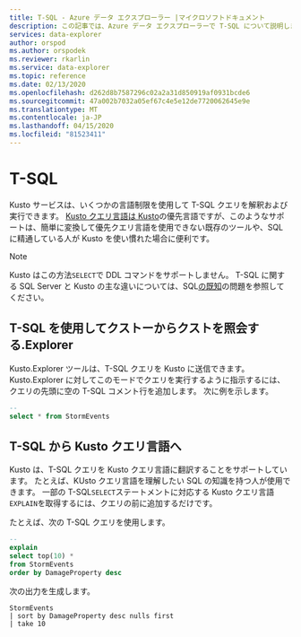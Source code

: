 ```yaml
---
title: T-SQL - Azure データ エクスプローラー |マイクロソフトドキュメント
description: この記事では、Azure データ エクスプローラーで T-SQL について説明します。
services: data-explorer
author: orspod
ms.author: orspodek
ms.reviewer: rkarlin
ms.service: data-explorer
ms.topic: reference
ms.date: 02/13/2020
ms.openlocfilehash: d262d8b7587296c02a2a31d850919af0931bcde6
ms.sourcegitcommit: 47a002b7032a05ef67c4e5e12de7720062645e9e
ms.translationtype: MT
ms.contentlocale: ja-JP
ms.lasthandoff: 04/15/2020
ms.locfileid: "81523411"
---
```

# <a name="t-sql"></a>T-SQL

Kusto サービスは、いくつかの言語制限を使用して T-SQL クエリを解釈および実行できます。
[Kusto クエリ言語は Kusto](../../query/index.md)の優先言語ですが、このようなサポートは、簡単に変換して優先クエリ言語を使用できない既存のツールや、SQL に精通している人が Kusto を使い慣れた場合に便利です。

> [!NOTE]
> Kusto はこの方法`SELECT`で DDL コマンドをサポートしません。 T-SQL に関する SQL Server と Kusto の主な違いについては、SQL[の既知](./sqlknownissues.md)の問題を参照してください。

## <a name="querying-kusto-from-kustoexplorer-with-t-sql"></a>T-SQL を使用してクストーからクストを照会する.Explorer

Kusto.Explorer ツールは、T-SQL クエリを Kusto に送信できます。
Kusto.Explorer に対してこのモードでクエリを実行するように指示するには、クエリの先頭に空の T-SQL コメント行を追加します。 次に例を示します。

```sql
--
select * from StormEvents
```

## <a name="from-t-sql-to-kusto-query-language"></a>T-SQL から Kusto クエリ言語へ

Kusto は、T-SQL クエリを Kusto クエリ言語に翻訳することをサポートしています。 たとえば、KUsto クエリ言語を理解したい SQL の知識を持つ人が使用できます。 一部の T-SQL`SELECT`ステートメントに対応する Kusto クエリ言語`EXPLAIN`を取得するには、クエリの前に追加するだけです。

たとえば、次の T-SQL クエリを使用します。

```sql
--
explain
select top(10) *
from StormEvents
order by DamageProperty desc
```

次の出力を生成します。

```kusto
StormEvents
| sort by DamageProperty desc nulls first
| take 10
```